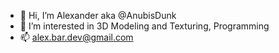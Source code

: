 - 👋 Hi, I’m Alexander aka @AnubisDunk
- 👀 I’m interested in 3D Modeling and Texturing, Programming 
- 📫 alex.bar.dev@gmail.com

<!---
AnubisDunk/AnubisDunk is a ✨ special ✨ repository because its `README.md` (this file) appears on your GitHub profile.
You can click the Preview link to take a look at your changes.
--->
